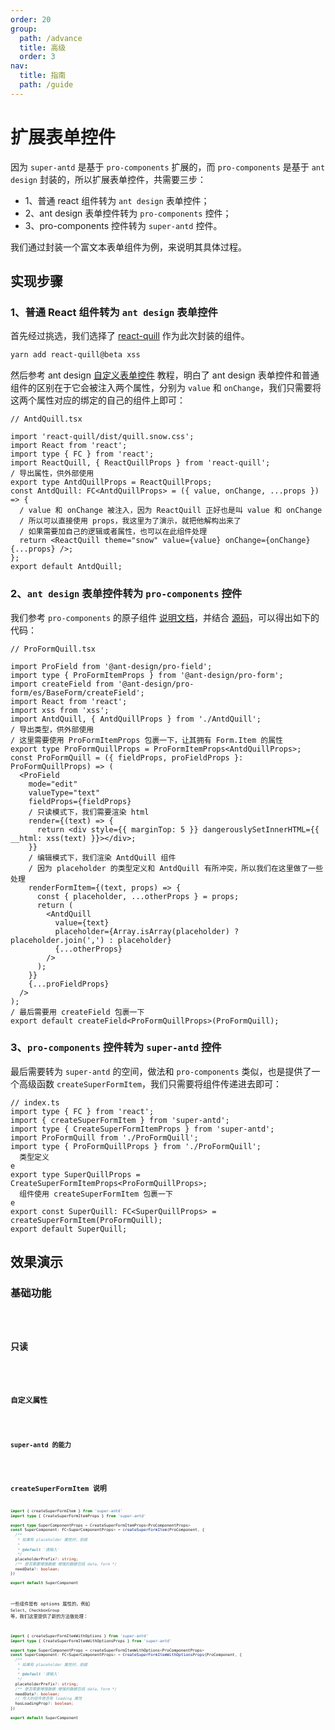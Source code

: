```yaml
---
order: 20
group:
  path: /advance
  title: 高级
  order: 3
nav:
  title: 指南
  path: /guide
---
```


# 扩展表单控件

因为 `super-antd` 是基于 `pro-components` 扩展的，而 `pro-components` 是基于 `ant design` 封装的，所以扩展表单控件，共需要三步：

- 1、普通 react 组件转为 `ant design` 表单控件；
- 2、ant design 表单控件转为 `pro-components` 控件；
- 3、pro-components 控件转为 `super-antd` 控件。

我们通过封装一个富文本表单组件为例，来说明其具体过程。

## 实现步骤

### 1、普通 React 组件转为 `ant design` 表单控件

首先经过挑选，我们选择了 [react-quill](https://github.com/zenoamaro/react-quill) 作为此次封装的组件。

```bash
yarn add react-quill@beta xss
```

然后参考 ant design [自定义表单控件](https://ant.design/components/form-cn/#components-form-demo-customized-form-controls) 教程，明白了 ant design 表单控件和普通组件的区别在于它会被注入两个属性，分别为 `value` 和 `onChange`，我们只需要将这两个属性对应的绑定的自己的组件上即可：

```tsx | pure
// AntdQuill.tsx

import 'react-quill/dist/quill.snow.css';
import React from 'react';
import type { FC } from 'react';
import ReactQuill, { ReactQuillProps } from 'react-quill';
/ 导出属性，供外部使用
export type AntdQuillProps = ReactQuillProps;
const AntdQuill: FC<AntdQuillProps> = ({ value, onChange, ...props }) => {
  / value 和 onChange 被注入，因为 ReactQuill 正好也是叫 value 和 onChange
  / 所以可以直接使用 props，我这里为了演示，就把他解构出来了
  / 如果需要加自己的逻辑或者属性，也可以在此组件处理
  return <ReactQuill theme="snow" value={value} onChange={onChange} {...props} />;
};
export default AntdQuill;
```

### 2、`ant design` 表单控件转为 `pro-components` 控件

我们参考 `pro-components` 的原子组件 [说明文档](https://procomponents.ant.design/components/field#%E5%8F%82%E6%95%B0)，并结合 [源码](https://github.com/ant-design/pro-components/blob/master/packages/form/src/components/TextArea/index.tsx)，可以得出如下的代码：

```tsx | pure
// ProFormQuill.tsx

import ProField from '@ant-design/pro-field';
import type { ProFormItemProps } from '@ant-design/pro-form';
import createField from '@ant-design/pro-form/es/BaseForm/createField';
import React from 'react';
import xss from 'xss';
import AntdQuill, { AntdQuillProps } from './AntdQuill';
/ 导出类型，供外部使用
/ 这里需要使用 ProFormItemProps 包裹一下，让其拥有 Form.Item 的属性
export type ProFormQuillProps = ProFormItemProps<AntdQuillProps>;
const ProFormQuill = ({ fieldProps, proFieldProps }: ProFormQuillProps) => (
  <ProField
    mode="edit"
    valueType="text"
    fieldProps={fieldProps}
    / 只读模式下，我们需要渲染 html
    render={(text) => {
      return <div style={{ marginTop: 5 }} dangerouslySetInnerHTML={{ __html: xss(text) }}></div>;
    }}
    / 编辑模式下，我们渲染 AntdQuill 组件
    / 因为 placeholder 的类型定义和 AntdQuill 有所冲突，所以我们在这里做了一些处理
    renderFormItem={(text, props) => {
      const { placeholder, ...otherProps } = props;
      return (
        <AntdQuill
          value={text}
          placeholder={Array.isArray(placeholder) ? placeholder.join(',') : placeholder}
          {...otherProps}
        />
      );
    }}
    {...proFieldProps}
  />
);
/ 最后需要用 createField 包裹一下
export default createField<ProFormQuillProps>(ProFormQuill);
```

### 3、`pro-components` 控件转为 `super-antd` 控件

最后需要转为 `super-antd` 的空间，做法和 `pro-components` 类似，也是提供了一个高级函数 `createSuperFormItem`，我们只需要将组件传递进去即可：

```tsx | pure
// index.ts
import type { FC } from 'react';
import { createSuperFormItem } from 'super-antd';
import type { CreateSuperFormItemProps } from 'super-antd';
import ProFormQuill from './ProFormQuill';
import type { ProFormQuillProps } from './ProFormQuill';
  类型定义
e
export type SuperQuillProps = CreateSuperFormItemProps<ProFormQuillProps>;
  组件使用 createSuperFormItem 包裹一下
e
export const SuperQuill: FC<SuperQuillProps> = createSuperFormItem(ProFormQuill);
export default SuperQuill;
```

## 效果演示

### 基础功能

<code src="./__demos__/form/base.tsx" />

### 只读

<code src="./__demos__/form/readonly.tsx" />

### 自定义属性

<code src="./__demos__/form/custom.tsx" />

### super-antd 的能力

<code src="./__demos__/form/super.tsx" />

## createSuperFormItem 说明

```ts | pure
import { createSuperFormItem } from 'super-antd'
import type { CreateSuperFormItemProps } from 'super-antd'

export type SuperComponentProps = CreateSuperFormItemProps<ProComponentProps>
const SuperComponent: FC<SuperComponentProps> = createSuperFormItem(ProComponent, {
  /**
   * 如果有 placeholder 属性时，前缀
   *
   * @default '请输入'
   */
  placeholderPrefix?: string;
  /** 是否需要增强数据 增强的数据包括 data、form */
  needData?: boolean;
})

export default SuperComponent
```

一些组件是有 options 属性的，例如 `Select`、`CheckboxGroup` 等，我们这里提供了新的方法做处理：

```ts | pure
import { createSuperFormItemWithOptions } from 'super-antd'
import type { CreateSuperFormItemWithOptionsProps } from 'super-antd'

export type SuperComponentProps = createSuperFormItemWithOptions<ProComponentProps>
const SuperComponent: FC<SuperComponentProps> = CreateSuperFormItemWithOptionsProps(ProComponent, {
  /**
   * 如果有 placeholder 属性时，前缀
   *
   * @default '请输入'
   */
  placeholderPrefix?: string;
  /** 是否需要增强数据 增强的数据包括 data、form */
  needData?: boolean;
  // 传入的组件是否有 loading 属性
  hasLoadingProp?: boolean;
})

export default SuperComponent
```

